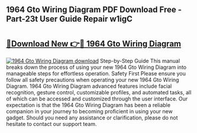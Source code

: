 ## 1964 Gto Wiring Diagram PDF Download Free - Part-23t User Guide Repair w1igC

# <h2><a href="http://dftd2k.blite.top/?on=1964+Gto+Wiring+Diagram">🔗Download New 👉🔴 1964 Gto Wiring Diagram</a></h2>

[![1964 Gto Wiring Diagram download](https://i.imgur.com/lujVjoI.png)](http://dftd2k.blite.top/?on=1964+Gto+Wiring+Diagram)
Step-by-Step Guide This manual breaks down the process of using your new 1964 Gto Wiring Diagram into manageable steps for effortless operation. Safety First Please ensure you follow all safety precautions when operating your new 1964 Gto Wiring Diagram. 1964 Gto Wiring Diagram advanced features include facial recognition, gesture control, customizable profiles, and automated tasks, all of which can be accessed and customized through the user interface. Our expectation is that the 1964 Gto Wiring Diagram has been a reliable companion in your journey to becoming proficient in using your new gadget. Should you need any assistance or clarification, please do not hesitate to contact our support team.

